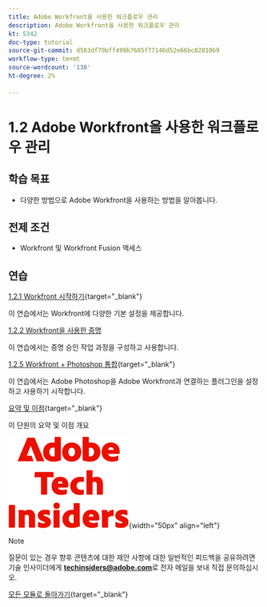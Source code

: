 ```yaml
---
title: Adobe Workfront을 사용한 워크플로우 관리
description: Adobe Workfront을 사용한 워크플로우 관리
kt: 5342
doc-type: tutorial
source-git-commit: d583df79bff499b7605f77146d52e66bc02810b9
workflow-type: tm+mt
source-wordcount: '138'
ht-degree: 2%

---
```


# 1.2 Adobe Workfront을 사용한 워크플로우 관리

## 학습 목표

- 다양한 방법으로 Adobe Workfront을 사용하는 방법을 알아봅니다.

## 전제 조건

- Workfront 및 Workfront Fusion 액세스

## 연습

[1.2.1 Workfront 시작하기](./ex1.md){target="_blank"}

이 연습에서는 Workfront에 다양한 기본 설정을 제공합니다.

[1.2.2 Workfront을 사용한 증명](./ex2.md)

이 연습에서는 증명 승인 작업 과정을 구성하고 사용합니다.

[1.2.5 Workfront + Photoshop 통합](./ex5.md){target="_blank"}

이 연습에서는 Adobe Photoshop을 Adobe Workfront과 연결하는 플러그인을 설정하고 사용하기 시작합니다.

[요약 및 이점](./summary.md){target="_blank"}

이 단원의 요약 및 이점 개요

![기술 내부자](./../../../assets/images/techinsiders.png){width="50px" align="left"}

>[!NOTE]
>
>질문이 있는 경우 향후 콘텐츠에 대한 제안 사항에 대한 일반적인 피드백을 공유하려면 기술 인사이더에게 **techinsiders@adobe.com**&#x200B;로 전자 메일을 보내 직접 문의하십시오.

[모든 모듈로 돌아가기](../../../overview.md){target="_blank"}
